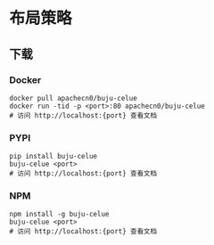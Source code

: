 # 布局策略

## 下载

### Docker

```
docker pull apachecn0/buju-celue
docker run -tid -p <port>:80 apachecn0/buju-celue
# 访问 http://localhost:{port} 查看文档
```

### PYPI

```
pip install buju-celue
buju-celue <port>
# 访问 http://localhost:{port} 查看文档
```

### NPM

```
npm install -g buju-celue
buju-celue <port>
# 访问 http://localhost:{port} 查看文档
```